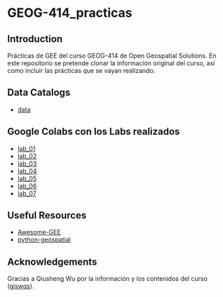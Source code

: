 # GEOG-414_practicas

## Introduction

Prácticas de GEE del curso GEOG-414 de Open Geospatial Solutions.
En este repositorio se pretende clonar la información original del curso, así como incluir las prácticas que se vayan realizando. 

## Data Catalogs

- [data](https://github.com/opengeos/geospatial-data-catalogs)

## Google Colabs con los Labs realizados

- [lab_01](https://colab.research.google.com/drive/1B-hfgP4rL4f9OPN7IXvX_rfDlrIjyaZ0?usp=drive_link)
- [lab_02](https://colab.research.google.com/drive/1w68zCcCR3cOPEaEder0DcrcHTiap0cnh?usp=drive_link)
- [lab_03](https://colab.research.google.com/drive/1ju8JxzQV6bLq2j2l2k0OyS2GJc8sBV1I?usp=drive_link)
- [lab_04](https://colab.research.google.com/drive/1yvHv_k2cMLwXof6DOHwfbHvINvXQhh_C?usp=sharing)
- [lab_05](https://colab.research.google.com/drive/1IUINreaBC-3V6CUzNvzvqxGkmfB15QUx?usp=sharing)
- [lab_06](https://colab.research.google.com/drive/1KGQiODOV9ltE_iWvYju96MVWov1Vptbq?usp=sharing)
- [lab_07](https://colab.research.google.com/drive/1ROgEEWBAN6GJvo_SzWnPENdNZ3sEhcqJ?usp=sharing)
  
## Useful Resources

- [Awesome-GEE](https://github.com/opengeos/Awesome-GEE)
- [python-geospatial](https://github.com/opengeos/python-geospatial)
  
## Acknowledgements
Gracias a Qiusheng Wu por la información y los contenidos del curso ([giswqs](https://github.com/giswqs)).
